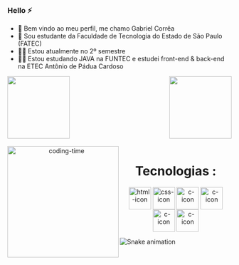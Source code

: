 ### Hello ⚡

- 🐲 Bem vindo ao meu perfil, me chamo Gabriel Corrêa
- 👾 Sou estudante da Faculdade de Tecnologia do Estado de São Paulo (FATEC)
- 🐱‍💻 Estou atualmente no 2º semestre
- 🐱‍🚀 Estou estudando JAVA na FUNTEC e estudei front-end & back-end na ETEC Antônio de Pádua Cardoso

<div>
  <img  height="140em" src="https://github-readme-stats.vercel.app/api?username=correagabriel&show_icons=true&theme=bear&include_all_commits=true&count_private=true"/>
  <img align="right" height="140em" src="https://github-readme-stats.vercel.app/api/top-langs/?username=correagabriel&layout=compact&langs_count=16&theme=bear"/>
</div>

<div  align="center"> 
  <div style="display: inline_block"><br>
    <img align="left" height="250" alt="coding-time" src="code.gif">
    <h1 align="center">Tecnologias : </h1>
    <img align="center" height="50" width="50" alt="html-icon" src="https://cdn.jsdelivr.net/gh/devicons/devicon/icons/html5/html5-original.svg">
    <img align="center" height="50" width="50" alt="css-icon" src="https://cdn.jsdelivr.net/gh/devicons/devicon/icons/css3/css3-original.svg">
    <img align="center" height="50" width="50" alt="c-icon" src="https://cdn.jsdelivr.net/gh/devicons/devicon/icons/c/c-original.svg">
    <img align="center" height="50" width="50" alt="c-icon" src="https://cdn.jsdelivr.net/gh/devicons/devicon/icons/cplusplus/cplusplus-original.svg">
    <img align="center" height="50" width="50" alt="c-icon" src="https://cdn.jsdelivr.net/gh/devicons/devicon/icons/java/java-original.svg">
    <img align="center" height="50" width="50" alt="c-icon" src="https://cdn.jsdelivr.net/gh/devicons/devicon/icons/postgresql/postgresql-original.svg">
   </div>
</div>

![Snake animation](https://github.com/correagabriel/correagabriel/blob/output/github-contribution-grid-snake.svg)

